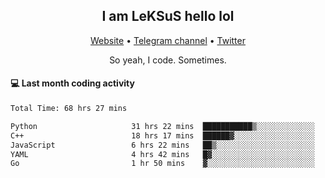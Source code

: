 <h2 align="center">I am LeKSuS hello lol</h2>
<div align="center">
  <a href="https://leksus.net">Website</a> •
  <a href="https://t.me/leksus_was_here">Telegram channel</a> •
  <a href="https://twitter.com/___LeKSuS___">Twitter</a>
</div>
<p align="center">So yeah, I code. Sometimes.</p>

#### :computer: Last month coding activity
<!--START_SECTION:waka-->

```txt
Total Time: 68 hrs 27 mins

Python                     31 hrs 22 mins  ███████████▒░░░░░░░░░░░░░   45.32 %
C++                        18 hrs 17 mins  ██████▓░░░░░░░░░░░░░░░░░░   26.42 %
JavaScript                 6 hrs 22 mins   ██▒░░░░░░░░░░░░░░░░░░░░░░   09.21 %
YAML                       4 hrs 42 mins   █▓░░░░░░░░░░░░░░░░░░░░░░░   06.81 %
Go                         1 hr 50 mins    ▓░░░░░░░░░░░░░░░░░░░░░░░░   02.67 %
```

<!--END_SECTION:waka-->

<!-- flag{4_l0t_0f_1nter35t1ng_th1ng5_4r3_1n_publ1c_d0m41n} -->

